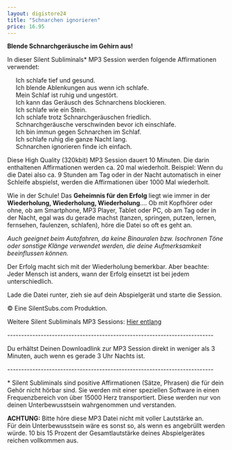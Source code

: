 ```yaml
---
layout: digistore24
title: "Schnarchen ignorieren"
price: 16.95
---
```

<p><strong>Blende Schnarchger&#xE4;usche im Gehirn aus!</strong></p>
<p>In dieser Silent Subliminals* MP3 Session werden folgende Affirmationen verwendet:</p>
<p>&#xA0;&#xA0;&#xA0;&#xA0; Ich schlafe tief und gesund.<br>&#xA0;&#xA0;&#xA0;&#xA0; Ich blende Ablenkungen aus wenn ich schlafe.<br>&#xA0;&#xA0;&#xA0;&#xA0; Mein Schlaf ist ruhig und ungest&#xF6;rt.<br>&#xA0;&#xA0;&#xA0;&#xA0; Ich kann das Ger&#xE4;usch des Schnarchens blockieren.<br>&#xA0;&#xA0;&#xA0;&#xA0; Ich schlafe wie ein Stein.<br>&#xA0;&#xA0;&#xA0;&#xA0; Ich schlafe trotz Schnarchger&#xE4;uschen friedlich.<br>&#xA0;&#xA0;&#xA0;&#xA0; Schnarchger&#xE4;usche verschwinden bevor ich einschlafe.<br>&#xA0;&#xA0;&#xA0;&#xA0; Ich bin immun gegen Schnarchen im Schlaf.<br>&#xA0;&#xA0;&#xA0;&#xA0; Ich schlafe ruhig die ganze Nacht lang.<br>&#xA0;&#xA0;&#xA0;&#xA0; Schnarchen ignorieren finde ich einfach.</p>
<p>Diese High Quality (320kbit) MP3 Session dauert 10 Minuten. Die darin enthaltenen Affirmationen werden ca. 20 mal wiederholt. Beispiel: Wenn du die Datei also ca. 9 Stunden am Tag oder in der Nacht automatisch in einer Schleife abspielst, werden die Affirmationen &#xFC;ber 1000 Mal wiederholt.</p>
<p>Wie in der Schule! Das <strong>Geheimnis f&#xFC;r den Erfolg</strong> liegt wie immer in der <strong>Wiederholung, Wiederholung, Wiederholung</strong>.... Ob mit Kopfh&#xF6;rer oder ohne, ob am Smartphone, MP3 Player, Tablet oder PC, ob am Tag oder in der Nacht, egal was du gerade machst (tanzen, springen, putzen, lernen, fernsehen, faulenzen, schlafen), h&#xF6;re die Datei so oft es geht an.</p>
<p><em>Auch geeignet beim Autofahren, da keine Binauralen bzw. Isochronen T&#xF6;ne oder sonstige Kl&#xE4;nge verwendet werden, die deine Aufmerksamkeit beeinflussen k&#xF6;nnen.</em></p>
<p>Der Erfolg macht sich mit der Wiederholung bemerkbar. Aber beachte: Jeder Mensch ist anders, wann der Erfolg einsetzt ist bei jedem unterschiedlich.</p>
<p>Lade die Datei runter, zieh sie auf dein Abspielger&#xE4;t und starte die Session.</p>
<p>&#xA9; Eine SilentSubs.com Produktion.</p>
<p>Weitere Silent Subliminals MP3 Sessions: <a href="http://silentsubs.com" target="_blank">Hier entlang</a></p>
<p>--------------------------------------------------------------------------</p>
<p>Du erh&#xE4;ltst Deinen Downloadlink zur MP3 Session direkt in weniger als 3 Minuten, auch wenn es gerade 3 Uhr Nachts ist.</p>
<p>--------------------------------------------------------------------------</p>
<p>* Silent Subliminals sind positive Affirmationen (S&#xE4;tze, Phrasen) die f&#xFC;r dein Geh&#xF6;r nicht h&#xF6;rbar sind. Sie werden mit einer speziellen Software in einen Frequenzbereich von &#xFC;ber 15000 Herz transportiert. Diese werden nur von deinen Unterbewusstsein wahrgenommen und verstanden.</p>
<p><strong>ACHTUNG:</strong> Bitte h&#xF6;re diese MP3 Datei nicht mit voller Lautst&#xE4;rke an. <br>F&#xFC;r dein Unterbewusstsein w&#xE4;re es sonst so, als wenn es angebr&#xFC;llt werden w&#xFC;rde. 10 bis 15 Prozent der Gesamtlautst&#xE4;rke deines Abspielger&#xE4;tes reichen vollkommen aus.&#xA0;</p>